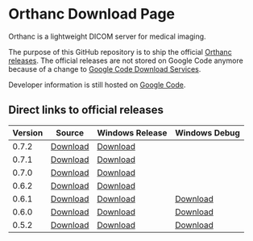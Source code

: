 Orthanc Download Page
=====================

Orthanc is a lightweight DICOM server for medical imaging.

The purpose of this GitHub repository is to ship the official [Orthanc releases](https://github.com/jodogne/Orthanc/releases). The official releases are not stored on Google Code anymore because of a change to [Google Code Download Services](http://google-opensource.blogspot.be/2013/05/a-change-to-google-code-download-service.html).

Developer information is still hosted on [Google Code](https://code.google.com/p/orthanc/).


Direct links to official releases
---------------------------------

| Version | Source | Windows Release | Windows Debug |
| ------- | ------ | --------------- | ------------- |
| 0.7.2 | [Download](https://github.com/jodogne/Orthanc/releases/download/0.7.2/Orthanc-0.7.2.tar.gz) | [Download](https://github.com/jodogne/Orthanc/releases/download/0.7.2/Orthanc-0.7.2-Release.exe) | |
| 0.7.1 | [Download](https://github.com/jodogne/Orthanc/releases/download/0.7.1/Orthanc-0.7.1.tar.gz) | [Download](https://github.com/jodogne/Orthanc/releases/download/0.7.1/Orthanc-0.7.1-Release.exe) | |
| 0.7.0 | [Download](https://github.com/jodogne/Orthanc/releases/download/0.7.0/Orthanc-0.7.0.tar.gz) | [Download](https://github.com/jodogne/Orthanc/releases/download/0.7.0/Orthanc-0.7.0-Release.exe) | |
| 0.6.2 | [Download](https://github.com/jodogne/Orthanc/releases/download/0.6.2/Orthanc-0.6.2.tar.gz) | [Download](https://github.com/jodogne/Orthanc/releases/download/0.6.2/Orthanc-0.6.2-Release.exe) | |
| 0.6.1 | [Download](https://github.com/jodogne/Orthanc/releases/download/0.6.1/Orthanc-0.6.1.tar.gz) | [Download](https://github.com/jodogne/Orthanc/releases/download/0.6.1/Orthanc-0.6.1-Release.exe) | [Download](https://github.com/jodogne/Orthanc/releases/download/0.6.1/Orthanc-0.6.1-Debug.exe) |
| 0.6.0 | [Download](https://github.com/jodogne/Orthanc/releases/download/0.6.0/Orthanc-0.6.0.tar.gz) | [Download](https://github.com/jodogne/Orthanc/releases/download/0.6.0/Orthanc-0.6.0-Release.exe) | [Download](https://github.com/jodogne/Orthanc/releases/download/0.6.0/Orthanc-0.6.0-Debug.exe) |
| 0.5.2 | [Download](https://github.com/jodogne/Orthanc/releases/download/0.5.2/Orthanc-0.5.2.tar.gz) | [Download](https://github.com/jodogne/Orthanc/releases/download/0.5.2/Orthanc-0.5.2-Release.exe) | [Download](https://github.com/jodogne/Orthanc/releases/download/0.5.2/Orthanc-0.5.2-Debug.exe) |
